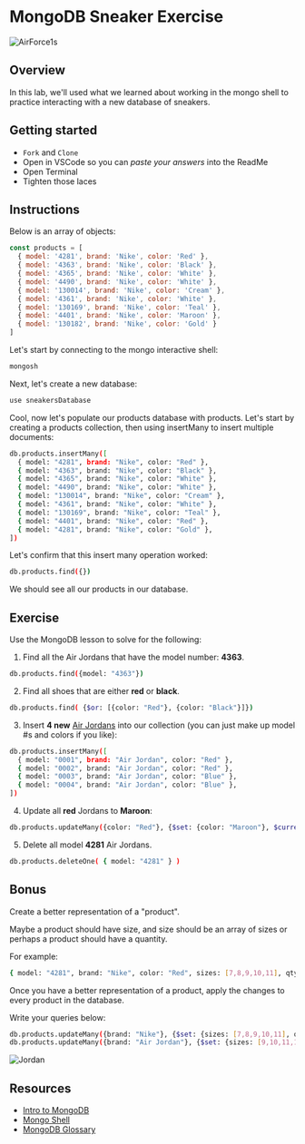# MongoDB Sneaker Exercise

![AirForce1s](https://external-content.duckduckgo.com/iu/?u=https%3A%2F%2Fmedia.giphy.com%2Fmedia%2FjeMmhPrGyoBoY%2Fgiphy.gif&f=1&nofb=1)

## Overview

In this lab, we'll used what we learned about working in the mongo shell to practice interacting with a new database of sneakers.

## Getting started

- `Fork` and `Clone`
- Open in VSCode so you can _paste your answers_ into the ReadMe
- Open Terminal
- Tighten those laces

## Instructions

Below is an array of objects:

```js
const products = [
  { model: '4281', brand: 'Nike', color: 'Red' },
  { model: '4363', brand: 'Nike', color: 'Black' },
  { model: '4365', brand: 'Nike', color: 'White' },
  { model: '4490', brand: 'Nike', color: 'White' },
  { model: '130014', brand: 'Nike', color: 'Cream' },
  { model: '4361', brand: 'Nike', color: 'White' },
  { model: '130169', brand: 'Nike', color: 'Teal' },
  { model: '4401', brand: 'Nike', color: 'Maroon' },
  { model: '130182', brand: 'Nike', color: 'Gold' }
]
```

Let's start by connecting to the mongo interactive shell:

```sh
mongosh
```

Next, let's create a new database:

```sh
use sneakersDatabase
```

Cool, now let's populate our products database with products. Let's start by creating a products collection, then using insertMany to insert multiple documents:

```sh
db.products.insertMany([
  { model: "4281", brand: "Nike", color: "Red" },
  { model: "4363", brand: "Nike", color: "Black" },
  { model: "4365", brand: "Nike", color: "White" },
  { model: "4490", brand: "Nike", color: "White" },
  { model: "130014", brand: "Nike", color: "Cream" },
  { model: "4361", brand: "Nike", color: "White" },
  { model: "130169", brand: "Nike", color: "Teal" },
  { model: "4401", brand: "Nike", color: "Red" },
  { model: "4281", brand: "Nike", color: "Gold" },
])
```

Let's confirm that this insert many operation worked:

```sh
db.products.find({})
```

We should see all our products in our database.

## Exercise

Use the MongoDB lesson to solve for the following:

1. Find all the Air Jordans that have the model number: **4363**.

```sh
db.products.find({model: "4363"})
```

2. Find all shoes that are either **red** or **black**.

```sh
db.products.find( {$or: [{color: "Red"}, {color: "Black"}]})
```

3. Insert **4 new** [Air Jordans](https://www.jordan.com/collection/) into our collection (you can just make up model #s and colors if you like):

```sh
db.products.insertMany([
  { model: "0001", brand: "Air Jordan", color: "Red" },
  { model: "0002", brand: "Air Jordan", color: "Red" },
  { model: "0003", brand: "Air Jordan", color: "Blue" },
  { model: "0004", brand: "Air Jordan", color: "Blue" },
])
```

4. Update all **red** Jordans to **Maroon**:

```sh
db.products.updateMany({color: "Red"}, {$set: {color: "Maroon"}, $currentDate: {lastModified: true}})
```

5. Delete all model **4281** Air Jordans.

```sh
db.products.deleteOne( { model: "4281" } )
```

## Bonus

Create a better representation of a "product".

Maybe a product should have size, and size should be an array of sizes or perhaps a product should have a quantity.

For example:

```sh
{ model: "4281", brand: "Nike", color: "Red", sizes: [7,8,9,10,11], qty: 36 },
```

Once you have a better representation of a product, apply the changes to every product in the database.

Write your queries below:

```sh
db.products.updateMany({brand: "Nike"}, {$set: {sizes: [7,8,9,10,11], qty: 35}, $currentDate: {lastModified: true}})
db.products.updateMany({brand: "Air Jordan"}, {$set: {sizes: [9,10,11,12,13], qty: 15}, $currentDate: {lastModified: true}})
```

![Jordan](https://external-content.duckduckgo.com/iu/?u=https%3A%2F%2F66.media.tumblr.com%2Fa46d189bb8c3489dd21537e8478f61c4%2Ftumblr_p44eax11pT1r2cri9o2_500.gifv&f=1&nofb=1)

## Resources

- [Intro to MongoDB](https://github.com/SEI-R-4-26/u2_lesson_mongoDB)
- [Mongo Shell](https://docs.mongodb.com/manual/mongo/)
- [MongoDB Glossary](https://docs.mongodb.com/manual/reference/glossary/)
